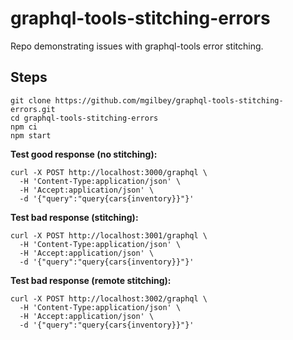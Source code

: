 # graphql-tools-stitching-errors

Repo demonstrating issues with graphql-tools error stitching.

## Steps

```
git clone https://github.com/mgilbey/graphql-tools-stitching-errors.git
cd graphql-tools-stitching-errors
npm ci
npm start
```

**Test good response (no stitching):**

```
curl -X POST http://localhost:3000/graphql \
  -H 'Content-Type:application/json' \
  -H 'Accept:application/json' \
  -d '{"query":"query{cars{inventory}}"}'
```

**Test bad response (stitching):**

```
curl -X POST http://localhost:3001/graphql \
  -H 'Content-Type:application/json' \
  -H 'Accept:application/json' \
  -d '{"query":"query{cars{inventory}}"}'
```

**Test bad response (remote stitching):**

```
curl -X POST http://localhost:3002/graphql \
  -H 'Content-Type:application/json' \
  -H 'Accept:application/json' \
  -d '{"query":"query{cars{inventory}}"}'
```
